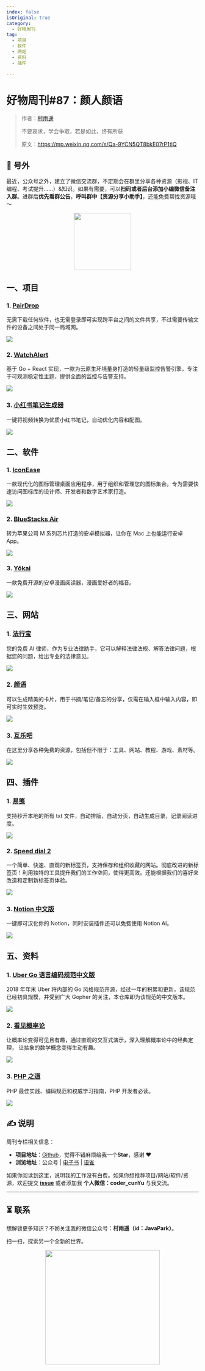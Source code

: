 ```yaml
---
index: false
isOriginal: true
category:
  - 好物周刊
tag:
  - 项目
  - 软件
  - 网站
  - 资料
  - 插件

---
```


# 好物周刊#87：颜人颜语

> 作者：[村雨遥](https://github.com/cunyu1943)
> 
> 不要哀求，学会争取，若是如此，终有所获
> 
> 原文：https://mp.weixin.qq.com/s/Qa-9YCN5QT8bkE07rP1tlQ


## 🎈 号外 

最近，公众号之外，建立了微信交流群，不定期会在群里分享各种资源（影视、IT 编程、考试提升……）&知识。如果有需要，可以**扫码或者后台添加小编微信备注入群**。进群后**优先看群公告**，**呼叫群中【资源分享小助手】**，还能免费帮找资源哦～

<center>
<img src="/contact/wxgroup.jpg" width="150"> 
</center>

## 一、项目

### 1. [PairDrop](https://github.com/schlagmichdoch/PairDrop)

无需下载任何软件，也无需登录即可实现跨平台之间的文件共享，不过需要传输文件的设备之间处于同一局域网。

![](assets/1214-1220/1734393454930-7d6aae55-0260-4e9d-8dd2-24a62d85e415.webp)

### 2. [WatchAlert](https://github.com/opsre/WatchAlert)

基于 Go + React 实现，一款为云原生环境量身打造的轻量级监控告警引擎，专注于可观测稳定性主题，提供全面的监控与告警支持。

![](assets/1214-1220/1734394415656-b68bdff9-cd00-4b8f-b673-bb03e0838cb7.webp)

### 3. [小红书笔记生成器](https://github.com/whotto/Video_note_generator)

一键将视频转换为优质小红书笔记，自动优化内容和配图。

![](assets/1214-1220/1734522222904-87555a2c-cbaa-4fc1-9baf-6475cc38d23c.webp)

## 二、软件

### 1. [IconEase](https://github.com/JiuRanYa/IconEase)

一款现代化的图标管理桌面应用程序，用于组织和管理您的图标集合。专为需要快速访问图标库的设计师、开发者和数字艺术家打造。

![](assets/1214-1220/1734394311151-be63fbb7-df64-4bee-98af-7edb3849dfe5.webp)

### 2. [BlueStacks Air](https://www.bluestacks.com/tw/mac)

转为苹果公司 M 系列芯片打造的安卓模拟器，让你在 Mac 上也能运行安卓 App。

![](assets/1214-1220/1734481128920-e2e988c6-45c6-4e48-869d-fce2f1f3177d.webp)

### 3. [Yōkai](https://github.com/null2264/yokai)

一款免费开源的安卓漫画阅读器，漫画爱好者的福音。

![](assets/1214-1220/1734566089712-1a0f9545-e629-4aa2-8514-1c7564889722.webp)

## 三、网站

### 1. [法行宝](https://ailegal.baidu.com/)

您的免费 AI 律师，作为专业法律助手，它可以解释法律法规、解答法律问题，根据您的问题，给出专业的法律意见。

![](assets/1214-1220/1733875951787-9de28586-e2b0-4b8c-b40d-1b1410193591.webp)

### 2. [颜语](https://yan.ognai.com/)

可以生成精美的卡片，用于书摘/笔记/备忘的分享，仅需在输入框中输入内容，即可实时生效预览。

![](assets/1214-1220/1733876091188-708e0b62-6b5c-4077-b432-57e952543da0.webp)

### 3. [互乐吧](https://huleba.com/)

在这里分享各种免费的资源，包括但不限于：工具、网站、教程、游戏、素材等。

![](assets/1214-1220/1733876262602-6c51ca00-8f89-4900-aaee-47c2dc67914e.webp)

## 四、插件

### 1. [易笺](https://chromewebstore.google.com/detail/易笺/dbanahlbopbjpgdkecmclbbonhpohcaf)

支持秒开本地的所有 txt 文件，自动排版，自动分页，自动生成目录，记录阅读进度。

![](assets/1214-1220/1734480499713-d4375dd8-1298-4b76-9c1f-434de6d5bd9f.webp)

### 2. [Speed dial 2](https://chromewebstore.google.com/detail/speed-dial-2-新标签/jpfpebmajhhopeonhlcgidhclcccjcik?hl=zh-CN)

一个简单、快速、直观的新标签页，支持保存和组织收藏的网站。彻底改进的新标签页！利用独特的工具提升我们的工作空间，使得更高效。还能根据我们的喜好来改造和定制新标签页体验。

![](assets/1214-1220/1734480746237-d617fc12-ce73-4717-a8c0-d37c80b89174.webp)

### 3. [Notion 中文版](https://chromewebstore.google.com/detail/notion中文版/ljlhpcabhpjdlcjhbmgjigfceppgabmk)

一键即可汉化你的 Notion，同时安装插件还可以免费使用 Notion AI。

![](assets/1214-1220/1734566300458-1ee70b83-a488-4eb4-8364-a46cafa6c259.webp)

## 五、资料

### 1. [Uber Go 语言编码规范中文版](https://github.com/xxjwxc/uber_go_guide_cn)

2018 年年末 Uber 将内部的 Go 风格规范开源，经过一年的积累和更新，该规范已经初具规模，并受到广大 Gopher 的关注，本仓库即为该规范的中文版本。

![](assets/1214-1220/1734393680739-e2403902-96cb-4c8c-8f8e-4a9191794207.webp)

### 2. [看见概率论](https://probability.visualized.fun)

让概率论变得可见且有趣，通过直观的交互式演示，深入理解概率论中的经典定理， 让抽象的数学概念变得生动有趣。

![](assets/1214-1220/1734394068175-61cdad1b-e037-4ee0-bb1d-4919d4555b52.webp)

### 3. [PHP 之道](https://learnku.com/docs/php-the-right-way)

PHP 最佳实践、编码规范和权威学习指南，PHP 开发者必读。

![](assets/1214-1220/1734396546938-b7106a14-11e3-44b2-a5b4-602aed6c7e7f.webp)




## ✍️ 说明

周刊专栏相关信息：

- **项目地址**：[Github](https://github.com/cunyu1943/weekly)，觉得不错麻烦给我一个**Star**，感谢 ❤️
- **浏览地址**：公众号 | [电子书](https://cunyu1943.github.io/weekly) | [语雀](https://yuque.com/cunyu1943/weekly)

如果你阅读到这里，说明我的工作没有白费。如果你想推荐项目/网站/软件/资源，欢迎提交 **[issue](https://github.com/cunyu1943/weekly/issues)** 或者添加我 **个人微信：coder_cunYu** 与我交流。

---

## ⏳ 联系

想解锁更多知识？不妨关注我的微信公众号：**村雨遥（id：JavaPark）**。

扫一扫，探索另一个全新的世界。

<center>
<img src="/contact/contact.png" width="300">
</center>


